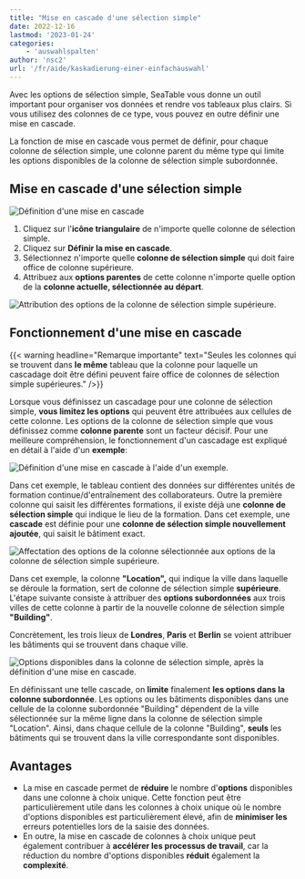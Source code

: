 ```yaml
---
title: "Mise en cascade d'une sélection simple"
date: 2022-12-16
lastmod: '2023-01-24'
categories:
    - 'auswahlspalten'
author: 'nsc2'
url: '/fr/aide/kaskadierung-einer-einfachauswahl'
---
```


Avec les options de sélection simple, SeaTable vous donne un outil important pour organiser vos données et rendre vos tableaux plus clairs. Si vous utilisez des colonnes de ce type, vous pouvez en outre définir une mise en cascade.

La fonction de mise en cascade vous permet de définir, pour chaque colonne de sélection simple, une colonne parent du même type qui limite les options disponibles de la colonne de sélection simple subordonnée.

## Mise en cascade d'une sélection simple

![Définition d'une mise en cascade](https://seatable.io/wp-content/uploads/2022/11/Definierung-einer-Kaskadierung-1.png)

1. Cliquez sur l'**icône triangulaire** de n'importe quelle colonne de sélection simple.
2. Cliquez sur **Définir la mise en cascade**.
3. Sélectionnez n'importe quelle **colonne de sélection simple** qui doit faire office de colonne supérieure.
4. Attribuez aux **options parentes** de cette colonne n'importe quelle option de la **colonne actuelle, sélectionnée au départ**.

![Attribution des options de la colonne de sélection simple supérieure.](https://seatable.io/wp-content/uploads/2022/11/Zuweisung-der-Optionen-bei-einer-Kaskadierung-1.png)

## Fonctionnement d'une mise en cascade

{{< warning  headline="Remarque importante"  text="Seules les colonnes qui se trouvent dans **le même** tableau que la colonne pour laquelle un cascadage doit être défini peuvent faire office de colonnes de sélection simple supérieures." />}}

Lorsque vous définissez un cascadage pour une colonne de sélection simple, **vous limitez les options** qui peuvent être attribuées aux cellules de cette colonne. Les options de la colonne de sélection simple que vous définissez comme **colonne parente** sont un facteur décisif. Pour une meilleure compréhension, le fonctionnement d'un cascadage est expliqué en détail à l'aide d'un **exemple**:

![Définition d'une mise en cascade à l'aide d'un exemple.](https://seatable.io/wp-content/uploads/2022/11/Beispiel-fuer-eine-Kaskadierung-Bild-1.png)

Dans cet exemple, le tableau contient des données sur différentes unités de formation continue/d'entraînement des collaborateurs. Outre la première colonne qui saisit les différentes formations, il existe déjà une **colonne de sélection simple** qui indique le lieu de la formation. Dans cet exemple, une **cascade** est définie pour une **colonne de sélection simple nouvellement ajoutée**, qui saisit le bâtiment exact.

![Affectation des options de la colonne sélectionnée aux options de la colonne de sélection simple supérieure.](https://seatable.io/wp-content/uploads/2022/11/Beispiel-fuer-eine-Kaskadierung-Bild-2.png)

Dans cet exemple, la colonne **"Location",** qui indique la ville dans laquelle se déroule la formation, sert de colonne de sélection simple **supérieure**. L'étape suivante consiste à attribuer des **options subordonnées** aux trois villes de cette colonne à partir de la nouvelle colonne de sélection simple **"Building"**.

Concrètement, les trois lieux de **Londres**, **Paris** et **Berlin** se voient attribuer les bâtiments qui se trouvent dans chaque ville.

![Options disponibles dans la colonne de sélection simple, après la définition d'une mise en cascade.](https://seatable.io/wp-content/uploads/2022/11/Beispiel-fuer-eine-Kaskadierung-Bild-3.png)

En définissant une telle cascade, on **limite** finalement **les options dans la colonne subordonnée**. Les options ou les bâtiments disponibles dans une cellule de la colonne subordonnée "Building" dépendent de la ville sélectionnée sur la même ligne dans la colonne de sélection simple "Location". Ainsi, dans chaque cellule de la colonne "Building", **seuls** les bâtiments qui se trouvent dans la ville correspondante sont disponibles.

## Avantages

- La mise en cascade permet de **réduire** le nombre d'**options** disponibles dans une colonne à choix unique. Cette fonction peut être particulièrement utile dans les colonnes à choix unique où le nombre d'options disponibles est particulièrement élevé, afin de **minimiser les** erreurs potentielles lors de la saisie des données.
- En outre, la mise en cascade de colonnes à choix unique peut également contribuer à **accélérer les processus de travail**, car la réduction du nombre d'options disponibles **réduit** également la **complexité**.
